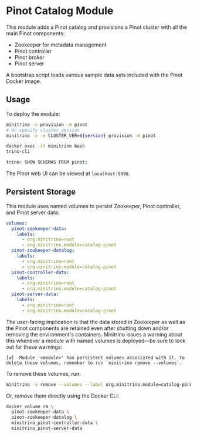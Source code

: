 # Pinot Catalog Module

This module adds a Pinot catalog and provisions a Pinot cluster with all the
main Pinot components:

- Zookeeper for metadata management
- Pinot controller
- Pinot broker
- Pinot server

A bootstrap script loads various sample data sets included with the Pinot Docker
image.

## Usage

To deploy the module:

```sh
minitrino -v provision -m pinot
# Or specify cluster version
minitrino -v -e CLUSTER_VER=${version} provision -m pinot

docker exec -it minitrino bash 
trino-cli

trino> SHOW SCHEMAS FROM pinot;
```

The Pinot web UI can be viewed at `localhost:9090`.

## Persistent Storage

This module uses named volumes to persist Zookeeper, Pinot controller, and Pinot
server data:

```yaml
volumes:
  pinot-zookeeper-data:
    labels:
      - org.minitrino=root
      - org.minitrino.module=catalog-pinot
  pinot-zookeeper-datalog:
    labels:
      - org.minitrino=root
      - org.minitrino.module=catalog-pinot
  pinot-controller-data:
    labels:
      - org.minitrino=root
      - org.minitrino.module=catalog-pinot
  pinot-server-data:
    labels:
      - org.minitrino=root
      - org.minitrino.module=catalog-pinot
```

The user-facing implication is that the data stored in Zookeeper as well as the
Pinot components are retained even after shutting down and/or removing the
environment's containers. Minitrino issues a warning about this whenever a
module with named volumes is deployed––be sure to look out for these warnings:

```log
[w]  Module '<module>' has persistent volumes associated with it. To delete these volumes, remember to run `minitrino remove --volumes`.
```

To remove these volumes, run:

```sh
minitrino -v remove --volumes --label org.minitrino.module=catalog-pinot
```
  
Or, remove them directly using the Docker CLI:

```sh
docker volume rm \
  pinot-zookeeper-data \
  pinot-zookeeper-datalog \
  minitrino_pinot-controller-data \
  minitrino_pinot-server-data
```
